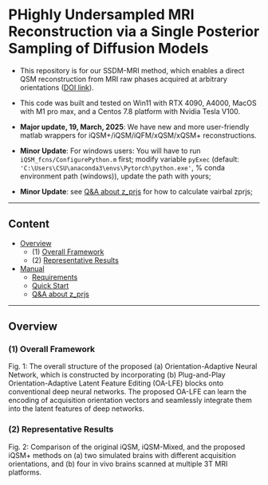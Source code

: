 
# PHighly Undersampled MRI Reconstruction via a Single Posterior Sampling of Diffusion Models

- This repository is for our SSDM-MRI method, which enables a direct QSM reconstruction from MRI raw phases acquired at arbitrary orientations ([DOI link](https://doi.org/10.1016/j.media.2024.103160)).

- This code was built and tested on Win11 with RTX 4090, A4000, MacOS with M1 pro max, and a Centos 7.8 platform with Nvidia Tesla V100.

- **Major update, 19, March, 2025**: We have new and more user-friendly matlab wrappers for iQSM+/iQSM/iQFM/xQSM/xQSM+ reconstructions.

- **Minor Update**: For windows users: You will have to run `iQSM_fcns/ConfigurePython.m` first; modify variable `pyExec` (default:  
  `'C:\Users\CSU\anaconda3\envs\Pytorch\python.exe'`, % conda environment path (windows)), update the path with yours;

- **Minor Update**: see [Q&A about z_prjs](#qampa-about-z_prjs) for how to calculate vairbal zprjs;

---

## Content

- [Overview](#overview)
  - (1) [Overall Framework](#1-overall-framework)
  - (2) [Representative Results](#2-representative-results)
- [Manual](#manual)
  - [Requirements](#requirements)
  - [Quick Start](#quick-start)
  - [Q&A about z_prjs](#qampa-about-z_prjs)

---

## Overview

### (1) Overall Framework

Fig. 1: The overall structure of the proposed (a) Orientation-Adaptive Neural Network, which is constructed by incorporating (b) Plug-and-Play Orientation-Adaptive Latent Feature Editing (OA-LFE) blocks onto conventional deep neural networks. The proposed OA-LFE can learn the encoding of acquisition orientation vectors and seamlessly integrate them into the latent features of deep networks.

### (2) Representative Results

Fig. 2: Comparison of the original iQSM, iQSM-Mixed, and the proposed iQSM+ methods on (a) two simulated brains with different acquisition orientations, and (b) four in vivo brains scanned at multiple 3T MRI platforms.
